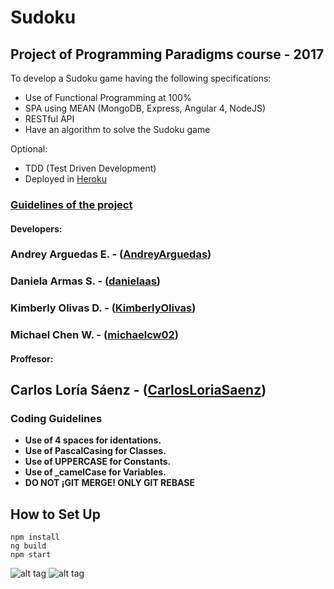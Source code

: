 # Sudoku
## Project of Programming Paradigms course - 2017

To develop a Sudoku game having the following specifications:
* Use of Functional Programming at 100%
* SPA using MEAN (MongoDB, Express, Angular 4, NodeJS)
* RESTful API
* Have an algorithm to solve the Sudoku game

Optional:
* TDD (Test Driven Development)
* Deployed in [Heroku](https://www.heroku.com/) 
### [Guidelines of the project](Sudoku_Spec_2017.pdf) 

#### Developers:

### Andrey Arguedas E. - ([AndreyArguedas](https://github.com/AndreyArguedas))
### Daniela Armas S. - ([danielaas](https://github.com/danielaas))
### Kimberly Olivas D. - ([KimberlyOlivas](https://github.com/KimberlyOlivas))
### Michael Chen W. - ([michaelcw02](https://github.com/michaelcw02))


#### Proffesor:

## Carlos Loría Sáenz - ([CarlosLoriaSaenz](https://github.com/CarlosLoriaSaenz))

### Coding Guidelines

* **Use of 4 spaces for identations.**
* **Use of PascalCasing for Classes.**
* **Use of UPPERCASE for Constants.**
* **Use of _camelCase for Variables.**
* **DO NOT ¡GIT MERGE! ONLY GIT REBASE** 

## How to Set Up

    npm install 
    ng build
    npm start

![alt tag](http://forthebadge.com/images/badges/built-with-love.svg) 
![alt tag](http://forthebadge.com/images/badges/built-by-developers.svg)
